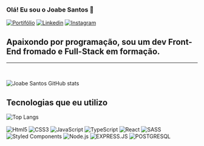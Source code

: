### Olá! Eu sou o Joabe Santos 👋
[![Portifólio](https://img.shields.io/badge/UpWork-6FDA44?style=for-the-badge&logo=Upwork&logoColor=white)](https://portifolio-joabe-santos.vercel.app/)
[![Linkedin](https://img.shields.io/badge/LinkedIn-0077B5?style=for-the-badge&logo=linkedin&logoColor=white)](https://www.linkedin.com/in/joabe-santos-5a20a3206/)
[![Instagram](https://img.shields.io/badge/Instagram-E4405F?style=for-the-badge&logo=instagram&logoColor=white)](https://www.instagram.com/joabe_sntss/)

## Apaixondo por programação, sou um dev Front-End fromado e Full-Stack em formação.
<hr/>
<br/>


![Joabe Santos GitHub stats](https://github-readme-stats.vercel.app/api?username=joabesnts09&show_icons=true&theme=radical)

## Tecnologias que eu utilizo

![Top Langs](https://github-readme-stats.vercel.app/api/top-langs/?username=joabesnts09&size_weight=0.5&count_weight=0.5)

<div style="display: inline_block">
    <img align="center" alt="Html5" src="https://img.shields.io/badge/HTML5-E34F26?style=for-the-badge&logo=html5&logoColor=white" />
    <img align="center" alt="CSS3" src="https://img.shields.io/badge/CSS3-1572B6?style=for-the-badge&logo=css3&logoColor=white" />
    <img align="center" alt="JavaScript" src="https://img.shields.io/badge/JavaScript-F7DF1E?style=for-the-badge&logo=javascript&logoColor=black" />
    <img align="center" alt="TypeScript" src="https://img.shields.io/badge/TypeScript-007ACC?style=for-the-badge&logo=typescript&logoColor=white" />
    <img align="center" alt="React" src="https://img.shields.io/badge/React-20232A?style=for-the-badge&logo=react&logoColor=61DAFB" />
    <img align="center" alt="SASS" src="https://img.shields.io/badge/Sass-CC6699?style=for-the-badge&logo=sass&logoColor=white" />
    <img align="center" alt="Styled Components" src="https://img.shields.io/badge/styled--components-DB7093?style=for-the-badge&logo=styled-components&logoColor=white" />
    <img align="center" alt="Node.js" src="https://img.shields.io/badge/Node.js-43853D?style=for-the-badge&logo=node.js&logoColor=white" />
    <img align="center" alt="EXPRESS.JS" src="https://img.shields.io/badge/Express.js-404D59?style=for-the-badge" />
    <img align="center" alt="POSTGRESQL" src="https://img.shields.io/badge/PostgreSQL-316192?style=for-the-badge&logo=postgresql&logoColor=white" />
</div><br/>
